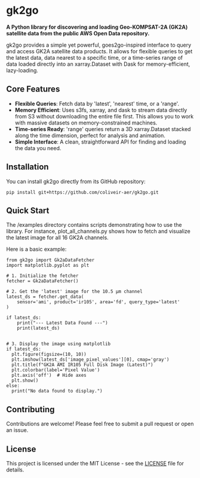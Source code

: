 # **gk2go**

**A Python library for discovering and loading Geo-KOMPSAT-2A (GK2A) satellite data from the public AWS Open Data repository.**

gk2go provides a simple yet powerful, goes2go-inspired interface to query and access GK2A satellite data products. It allows for flexible queries to get the latest data, data nearest to a specific time, or a time-series range of data loaded directly into an xarray.Dataset with Dask for memory-efficient, lazy-loading.

## **Core Features**

* **Flexible Queries**: Fetch data by 'latest', 'nearest' time, or a 'range'.  
* **Memory Efficient**: Uses s3fs, xarray, and dask to stream data directly from S3 without downloading the entire file first. This allows you to work with massive datasets on memory-constrained machines.  
* **Time-series Ready**: 'range' queries return a 3D xarray.Dataset stacked along the time dimension, perfect for analysis and animation.  
* **Simple Interface**: A clean, straightforward API for finding and loading the data you need.

## **Installation**

You can install gk2go directly from its GitHub repository:

    pip install git+https://github.com/coliveir-aer/gk2go.git

## **Quick Start**

The /examples directory contains scripts demonstrating how to use the library. For instance, plot\_all\_channels.py shows how to fetch and visualize the latest image for all 16 GK2A channels.

Here is a basic example:

```
from gk2go import Gk2aDataFetcher
import matplotlib.pyplot as plt

# 1. Initialize the fetcher  
fetcher = Gk2aDataFetcher()

# 2. Get the 'latest' image for the 10.5 µm channel  
latest_ds = fetcher.get_data(  
    sensor='ami', product='ir105', area='fd', query_type='latest'  
)

if latest_ds:  
    print("--- Latest Data Found ---")  
    print(latest_ds)


# 3. Display the image using matplotlib
if latest_ds:
  plt.figure(figsize=(10, 10))
  plt.imshow(latest_ds['image_pixel_values'][0], cmap='gray')
  plt.title(f"GK2A AMI IR105 Full Disk Image (Latest)")
  plt.colorbar(label='Pixel Value')
  plt.axis('off')  # Hide axes
  plt.show()
else:
  print("No data found to display.")
```

## **Contributing**

Contributions are welcome\! Please feel free to submit a pull request or open an issue.

## **License**

This project is licensed under the MIT License \- see the [LICENSE](http://docs.google.com/LICENSE) file for details.
